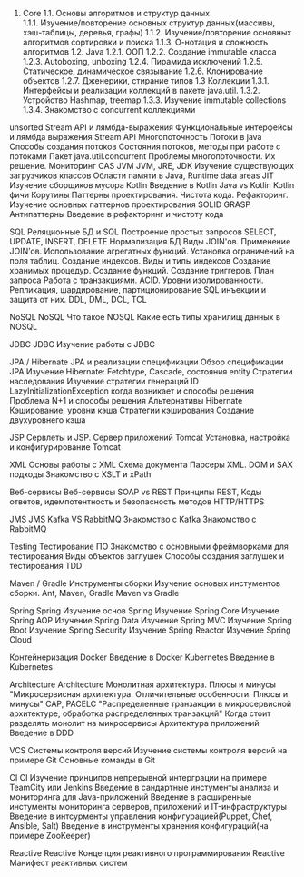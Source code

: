 1. Core	
1.1. Основы алгоритмов и структур данных	
1.1.1. Изучение/повторение основных структур данных(массивы, хэш-таблицы, деревья, графы)
1.1.2. Изучение/повторение основных алгоритмов сортировки и поиска
1.1.3. О-нотация и сложность алгоритмов
1.2. Java
1.2.1. ООП
1.2.2. Создание immutable класса
1.2.3. Autoboxing, unboxing
1.2.4. Пирамида исключений
1.2.5. Статическое, динамическое связывание
1.2.6. Клонирование объектов
1.2.7. Дженерики, стирание типов
1.3 Коллекции
1.3.1. Интерфейсы и реализации коллекций в пакете java.util.
1.3.2. Устройство Hashmap, treemap
1.3.3. Изучение immutable collections
1.3.4. Знакомство с concurrent коллекциями

unsorted
Stream API и лямбда-выражения	Функциональные интерфейсы и лямбда выражения
		Stream API
	Многопоточность	Потоки в java
		Способы создания потоков
		Состояния потоков, методы при работе с потоками
		Пакет java.util.concurrent
		Проблемы многопоточности. Их решение. Мониторинг
		CAS 
	JVM	JVM, JRE, JDK
		Изучение существующих загрузчиков классов
		Области памяти в Java, Runtime data areas 
		JIT
		Изучение сборщиков мусора
	Kotlin	Введение в Kotlin
		Java vs Kotlin
		Kotlin фичи
		Корутины
	Паттерны проектирования. Чистота кода. Рефакторинг.	Изучение основных паттернов проектирования
		SOLID
		GRASP
		Антипаттерны
		Введение в рефакторинг и чистоту кода
		
SQL	Реляционные БД и SQL	Построение простых запросов SELECT, UPDATE, INSERT, DELETE
		Нормализация БД
		Виды JOIN'ов. Применение JOIN’ов.
		Использование агрегатных функций.
		Установка ограничений на поля таблиц.
		Создание индексов. Виды и типы индексов
		Создание хранимых процедур. Создание функций. Создание триггеров.
		План запроса
		Работа с транзакциями. ACID. Уровни изолированности.
		Репликация, шардирование, партиционирование
		SQL инъекции и защита от них.
		DDL, DML, DCL, TCL
		
NoSQL	NoSQL	Что такое NOSQL
		Какие есть типы хранилищ данных в NOSQL
		
JDBC	JDBC	Изучение работы с JDBC
		
JPA / Hibernate	JPA и реализации спецификации	Обзор спецификации JPA
		Изучение Hibernate: Fetchtype, Cascade, состояния entity
		Стратегии наследования
		Изучение стратегии генераций ID
		LazyInitializationException когда возникает и способы решения
		Проблема N+1 и способы решения
		Альтернативы Hibernate
		Кэширование, уровни кэша
		Стратегии кэширования
		Создание двухуровнего кэша
		
JSP	Сервлеты и JSP. Сервер приложений Tomcat	Установка, настройка и конфигурирование Tomcat
		
XML	Основы работы с XML	Схема документа
		Парсеры XML. DOM и SAX подходы
		Знакомство с XSLT и xPath
		
Веб-сервисы	Веб-сервисы	SOAP vs REST
		Принципы REST, Коды ответов, идемпотентность и безопасность методов
		HTTP/HTTPS
		
JMS	JMS	Kafka VS RabbitMQ
		Знакомство с Kafka
		Знакомство с RabbitMQ
		
Testing	Тестирование ПО	Знакомство с основными фреймворками для тестирования
		Виды объектов заглушек
		Способы создания заглушек и тестирования
		TDD
		
Maven / Gradle	Инструменты сборки	Изучение основых инстументов сборки. Ant, Maven, Gradle
		Maven vs Gradle
		
Spring	Spring	Изучение основ Spring
		Изучение Spring Core
		Изучение Spring AOP
		Изучение Spring Data
		Изучение Spring MVC
		Изучение Spring Boot
		Изучение Spring Security
		Изучение Spring Reactor
		Изучение Spring Cloud
		
Контейнеризация	Docker	Введение в Docker
	Kubernetes	Введение в Kubernetes
		
Architecture	Architecture	Монолитная архитектура. Плюсы и минусы
		"Микросервисная архитектура. Отличительные особенности.
Плюсы и минусы"
		CAP, PACELC
		"Распределенные транзакции в микросервисной 
архитектуре, обработка распределенных транзакций"
		Когда стоит разделять монолит на микросервисы
		Архитектура приложений
		Введение в DDD
		
VCS	Системы контроля версий	Изучение системы контроля версий на примере Git
		Основные команды в Git
		
CI	CI	Изучение принципов непрерывной интерграции на примере TeamCity или Jenkins
		Введение в сандартные инстументы анализа и мониторинга для Java-приложений
		Введение в расширенные инстументы мониторинга серверов, приложений и IT-инфраструктуры
		Введение в интсурменты управления конфигурацией(Puppet, Chef, Ansible, Salt)
		Введение в инструменты хранения конфигураций(на примере ZooKeeper)
		
Reactive	Reactive	Концепция реактивного программирования
	Reactive	Манифест реактивных систем
